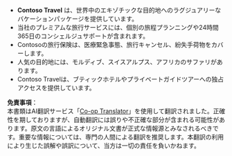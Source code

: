 <!--
CO_OP_TRANSLATOR_METADATA:
{
  "original_hash": "566fa0a014066992b55e6e5b408b24bc",
  "translation_date": "2025-07-12T10:17:56+00:00",
  "source_file": "05-agentic-rag/code_samples/document.md",
  "language_code": "ja"
}
-->
- **Contoso Travel** は、世界中のエキゾチックな目的地へのラグジュアリーなバケーションパッケージを提供しています。
- 当社のプレミアムな旅行サービスには、個別の旅程プランニングや24時間365日のコンシェルジュサポートが含まれます。
- Contosoの旅行保険は、医療緊急事態、旅行キャンセル、紛失手荷物をカバーします。
- 人気の目的地には、モルディブ、スイスアルプス、アフリカのサファリがあります。
- Contoso Travelは、ブティックホテルやプライベートガイドツアーへの独占アクセスを提供しています。

**免責事項**：  
本書類はAI翻訳サービス「[Co-op Translator](https://github.com/Azure/co-op-translator)」を使用して翻訳されました。正確性を期しておりますが、自動翻訳には誤りや不正確な部分が含まれる可能性があります。原文の言語によるオリジナル文書が正式な情報源とみなされるべきです。重要な情報については、専門の人間による翻訳を推奨します。本翻訳の利用により生じた誤解や誤訳について、当方は一切の責任を負いかねます。